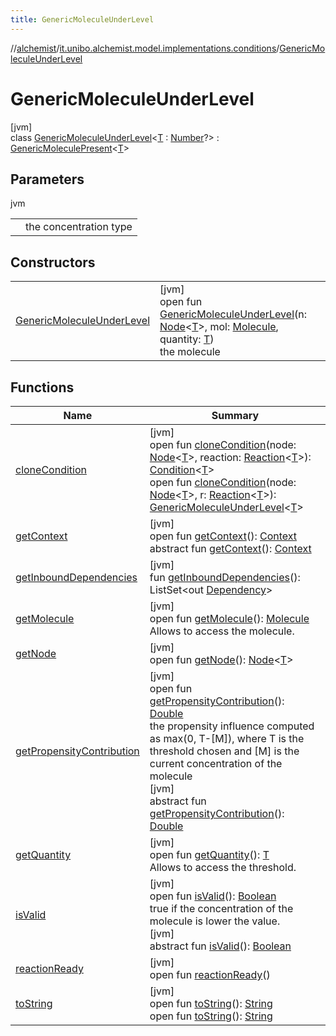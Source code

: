 ```yaml
---
title: GenericMoleculeUnderLevel
---
```

//[alchemist](../../../index.html)/[it.unibo.alchemist.model.implementations.conditions](../index.html)/[GenericMoleculeUnderLevel](index.html)



# GenericMoleculeUnderLevel



[jvm]\
class [GenericMoleculeUnderLevel](index.html)<[T](index.html) : [Number](https://docs.oracle.com/javase/8/docs/api/java/lang/Number.html)?> : [GenericMoleculePresent](../-generic-molecule-present/index.html)<[T](../../it.unibo.alchemist.model.implementations.reactions/-chemical-reaction/index.html)>



## Parameters


jvm

| | |
|---|---|
| <T> | the concentration type |



## Constructors


| | |
|---|---|
| [GenericMoleculeUnderLevel](-generic-molecule-under-level.html) | [jvm]<br>open fun [GenericMoleculeUnderLevel](-generic-molecule-under-level.html)(n: [Node](../../it.unibo.alchemist.model.interfaces/-node/index.html)<[T](../../it.unibo.alchemist.model.implementations.reactions/-chemical-reaction/index.html)>, mol: [Molecule](../../it.unibo.alchemist.model.interfaces/-molecule/index.html), quantity: [T](../../it.unibo.alchemist.model.implementations.reactions/-chemical-reaction/index.html))<br>the molecule |


## Functions


| Name | Summary |
|---|---|
| [cloneCondition](../-abstract-condition/clone-condition.html) | [jvm]<br>open fun [cloneCondition](../-abstract-condition/clone-condition.html)(node: [Node](../../it.unibo.alchemist.model.interfaces/-node/index.html)<[T](../../it.unibo.alchemist.model.implementations.reactions/-chemical-reaction/index.html)>, reaction: [Reaction](../../it.unibo.alchemist.model.interfaces/-reaction/index.html)<[T](../../it.unibo.alchemist.model.implementations.reactions/-chemical-reaction/index.html)>): [Condition](../../it.unibo.alchemist.model.interfaces/-condition/index.html)<[T](../../it.unibo.alchemist.model.implementations.reactions/-chemical-reaction/index.html)><br>open fun [cloneCondition](clone-condition.html)(node: [Node](../../it.unibo.alchemist.model.interfaces/-node/index.html)<[T](../../it.unibo.alchemist.model.implementations.reactions/-chemical-reaction/index.html)>, r: [Reaction](../../it.unibo.alchemist.model.interfaces/-reaction/index.html)<[T](../../it.unibo.alchemist.model.implementations.reactions/-chemical-reaction/index.html)>): [GenericMoleculeUnderLevel](index.html)<[T](../../it.unibo.alchemist.model.implementations.reactions/-chemical-reaction/index.html)> |
| [getContext](../-generic-molecule-present/get-context.html) | [jvm]<br>open fun [getContext](../-generic-molecule-present/get-context.html)(): [Context](../../it.unibo.alchemist.model.interfaces/-context/index.html)<br>abstract fun [getContext](../../it.unibo.alchemist.model.interfaces/-condition/get-context.html)(): [Context](../../it.unibo.alchemist.model.interfaces/-context/index.html) |
| [getInboundDependencies](../-abstract-condition/get-inbound-dependencies.html) | [jvm]<br>fun [getInboundDependencies](../-abstract-condition/get-inbound-dependencies.html)(): ListSet<out [Dependency](../../it.unibo.alchemist.model.interfaces/-dependency/index.html)> |
| [getMolecule](../-biomol-present-in-env/index.html#-310434243%2FFunctions%2F-134779887) | [jvm]<br>open fun [getMolecule](../-biomol-present-in-env/index.html#-310434243%2FFunctions%2F-134779887)(): [Molecule](../../it.unibo.alchemist.model.interfaces/-molecule/index.html)<br>Allows to access the molecule. |
| [getNode](../-lsa-standard-condition/index.html#-1460695024%2FFunctions%2F-134779887) | [jvm]<br>open fun [getNode](../-lsa-standard-condition/index.html#-1460695024%2FFunctions%2F-134779887)(): [Node](../../it.unibo.alchemist.model.interfaces/-node/index.html)<[T](../../it.unibo.alchemist.model.implementations.reactions/-chemical-reaction/index.html)> |
| [getPropensityContribution](get-propensity-contribution.html) | [jvm]<br>open fun [getPropensityContribution](get-propensity-contribution.html)(): [Double](https://kotlinlang.org/api/latest/jvm/stdlib/kotlin/-double/index.html)<br>the propensity influence computed as max(0, T-[M]), where T is the threshold chosen and [M] is the current concentration of the molecule<br>[jvm]<br>abstract fun [getPropensityContribution](../../it.unibo.alchemist.model.interfaces/-condition/get-propensity-contribution.html)(): [Double](https://kotlinlang.org/api/latest/jvm/stdlib/kotlin/-double/index.html) |
| [getQuantity](../-generic-molecule-present/get-quantity.html) | [jvm]<br>open fun [getQuantity](../-generic-molecule-present/get-quantity.html)(): [T](../../it.unibo.alchemist.model.implementations.reactions/-chemical-reaction/index.html)<br>Allows to access the threshold. |
| [isValid](is-valid.html) | [jvm]<br>open fun [isValid](is-valid.html)(): [Boolean](https://kotlinlang.org/api/latest/jvm/stdlib/kotlin/-boolean/index.html)<br>true if the concentration of the molecule is lower the value.<br>[jvm]<br>abstract fun [isValid](../../it.unibo.alchemist.model.interfaces/-condition/is-valid.html)(): [Boolean](https://kotlinlang.org/api/latest/jvm/stdlib/kotlin/-boolean/index.html) |
| [reactionReady](../../it.unibo.alchemist.model.interfaces/-condition/reaction-ready.html) | [jvm]<br>open fun [reactionReady](../../it.unibo.alchemist.model.interfaces/-condition/reaction-ready.html)() |
| [toString](../-abstract-condition/to-string.html) | [jvm]<br>open fun [toString](../-abstract-condition/to-string.html)(): [String](https://docs.oracle.com/javase/8/docs/api/java/lang/String.html)<br>open fun [toString](../-generic-molecule-present/to-string.html)(): [String](https://docs.oracle.com/javase/8/docs/api/java/lang/String.html) |

